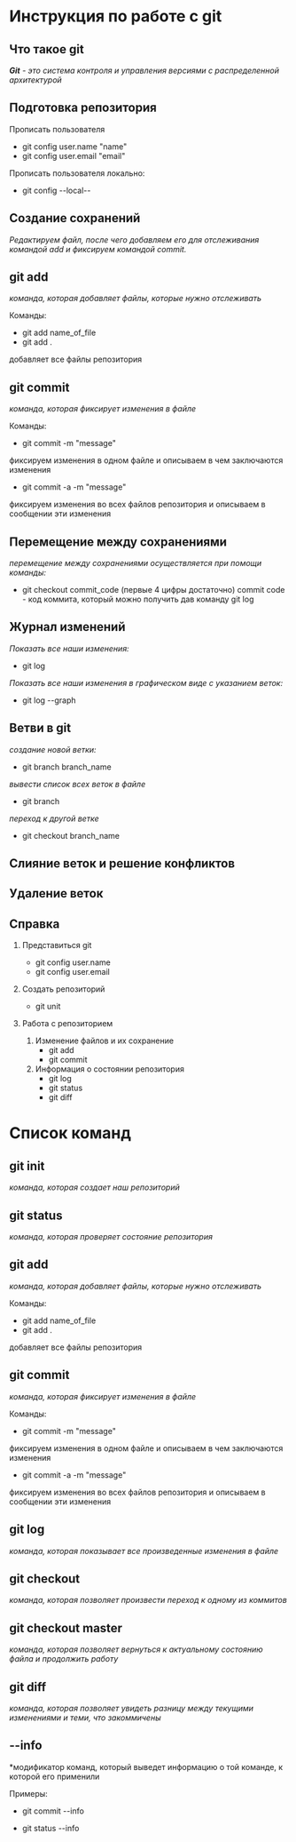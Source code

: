 # Инструкция по работе с git

## Что такое git

*__Git__ - это система контроля и управления версиями с распределенной архитектурой*

## Подготовка репозитория

Прописать пользователя
* git config user.name "name"
* git config user.email "email"

Прописать пользователя локально:
* git config --local--

## Создание сохранений
_Редактируем файл, после чего добавляем его для отслеживания командой add и фиксируем командой commit._
## git add
*команда, которая добавляет файлы, которые нужно отслеживать*

Команды:

* git add name_of_file
* git add .

добавляет все файлы репозитория

## git commit
*команда, которая фиксирует изменения в файле*

Команды:

* git commit -m "message"

фиксируем изменения в одном файле и описываем в чем заключаются изменения

*  git commit -a -m "message"

фиксируем изменения во всех файлов репозитория и описываем в сообщении эти изменения

## Перемещение между сохранениями

*перемещение между сохранениями осуществляется при помощи команды:*
* git checkout commit_code (первые 4 цифры достаточно)
commit code - код коммита, который можно получить дав команду git log


## Журнал изменений

_Показать все наши изменения:_
* git log

_Показать все наши изменения в графическом виде с указанием веток:_
* git log --graph

## Ветви в git
*создание новой ветки:*
* git branch branch_name

_вывести список всех веток в файле_
* git branch

_переход к другой ветке_
* git checkout branch_name

## Слияние веток и решение конфликтов 

## Удаление веток

## Справка



1. Представиться git

    * git config user.name
    * git config user.email
2. Создать репозиторий
    * git unit
3. Работа с репозиторием
    1. Изменение файлов и их сохранение
        * git add
        * git commit
    2. Информация о состоянии репозитория
        * git log
        * git status
        * git diff


# Список команд

## git init
*команда, которая создает наш репозиторий*

## git status
*команда, которая проверяет состояние репозитория*

## git add
*команда, которая добавляет файлы, которые нужно отслеживать*

Команды:

* git add name_of_file
* git add .

добавляет все файлы репозитория

## git commit
*команда, которая фиксирует изменения в файле*

Команды:

* git commit -m "message"

фиксируем изменения в одном файле и описываем в чем заключаются изменения

*  git commit -a -m "message"

фиксируем изменения во всех файлов репозитория и описываем в сообщении эти изменения


## git log
*команда, которая показывает все произведенные изменения в файле*

## git checkout
*команда, которая позволяет произвести переход к одному из коммитов*

## git checkout master
*команда, которая позволяет вернуться к актуальному состоянию файла и продолжить работу*

## git diff
*команда, которая позволяет увидеть разницу между текущими изменениями и теми, что закоммичены*

## --info
*модификатор команд, который выведет информацию о той команде, к которой его применили

Примеры:

*  git commit --info

* git status --info